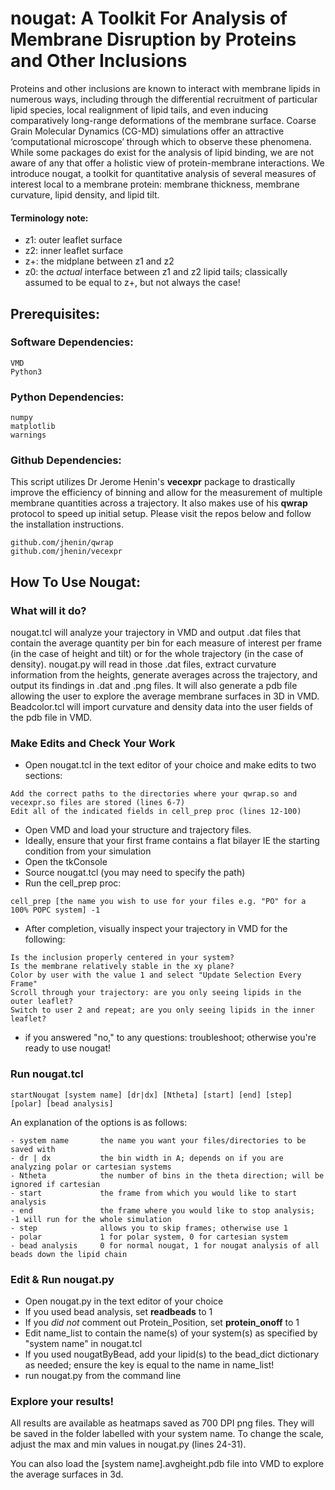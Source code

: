 # nougat: A Toolkit For Analysis of Membrane Disruption by Proteins and Other Inclusions

Proteins and other inclusions are known to interact with membrane lipids in numerous ways, including through the differential recruitment of particular lipid species, local realignment of lipid tails, and even inducing comparatively long-range deformations of the membrane surface. Coarse Grain Molecular Dynamics (CG-MD) simulations offer an attractive ‘computational microscope’ through which to observe these phenomena. While some packages do exist for the analysis of lipid binding, we are not aware of any that offer a holistic view of protein-membrane interactions. We introduce nougat, a toolkit for quantitative analysis of several measures of interest local to a membrane protein: membrane thickness, membrane curvature, lipid density, and lipid tilt.

#### Terminology note:
- z1: outer leaflet surface
- z2: inner leaflet surface
- z+: the midplane between z1 and z2
- z0: the _actual_ interface between z1 and z2 lipid tails; classically assumed to be equal to z+, but not always the case!

## Prerequisites:

### Software Dependencies:
```
VMD
Python3
```

### Python Dependencies:
```
numpy
matplotlib
warnings
```

### Github Dependencies:
This script utilizes Dr Jerome Henin's **vecexpr** package to drastically improve the efficiency of binning and allow for the measurement of multiple membrane quantities across a trajectory. It also makes use of his **qwrap** protocol to speed up initial setup. Please visit the repos below and follow the installation instructions.
```
github.com/jhenin/qwrap
github.com/jhenin/vecexpr
```

## How To Use Nougat:
### What will it do?
nougat.tcl will analyze your trajectory in VMD and output .dat files that contain the average quantity per bin for each measure of interest per frame (in the case of height and tilt) or for the whole trajectory (in the case of density). nougat.py will read in those .dat files, extract curvature information from the heights, generate averages across the trajectory, and output its findings in .dat and .png files. It will also generate a pdb file allowing the user to explore the average membrane surfaces in 3D in VMD. Beadcolor.tcl will import curvature and density data into the user fields of the pdb file in VMD.

### Make Edits and Check Your Work
- Open nougat.tcl in the text editor of your choice and make edits to two sections:
```
Add the correct paths to the directories where your qwrap.so and vecexpr.so files are stored (lines 6-7)
Edit all of the indicated fields in cell_prep proc (lines 12-100)
```
- Open VMD and load your structure and trajectory files. 
- Ideally, ensure that your first frame contains a flat bilayer IE the starting condition from your simulation
- Open the tkConsole
- Source nougat.tcl (you may need to specify the path)
- Run the cell_prep proc:
```
cell_prep [the name you wish to use for your files e.g. "PO" for a 100% POPC system] -1
```
- After completion, visually inspect your trajectory in VMD for the following:
```
Is the inclusion properly centered in your system?
Is the membrane relatively stable in the xy plane?
Color by user with the value 1 and select "Update Selection Every Frame"
Scroll through your trajectory: are you only seeing lipids in the outer leaflet?
Switch to user 2 and repeat; are you only seeing lipids in the inner leaflet?
```
- if you answered "no," to any questions: troubleshoot; otherwise you're ready to use nougat!

### Run nougat.tcl

```
startNougat [system name] [dr|dx] [Ntheta] [start] [end] [step] [polar] [bead analysis]
```
An explanation of the options is as follows:
```
- system name       the name you want your files/directories to be saved with
- dr | dx           the bin width in A; depends on if you are analyzing polar or cartesian systems
- Ntheta            the number of bins in the theta direction; will be ignored if cartesian
- start             the frame from which you would like to start analysis
- end               the frame where you would like to stop analysis; -1 will run for the whole simulation
- step              allows you to skip frames; otherwise use 1
- polar             1 for polar system, 0 for cartesian system
- bead analysis     0 for normal nougat, 1 for nougat analysis of all beads down the lipid chain
```

### Edit & Run nougat.py
- Open nougat.py in the text editor of your choice
- If you used bead analysis, set **readbeads** to 1
- If you _did not_ comment out Protein_Position, set **protein_onoff** to 1
- Edit name_list to contain the name(s) of your system(s) as specified by "system name" in nougat.tcl
- If you used nougatByBead, add your lipid(s) to the bead_dict dictionary as needed; ensure the key is equal to the name in name_list!
- run nougat.py from the command line

### Explore your results!
All results are available as heatmaps saved as 700 DPI png files. They will be saved in the folder labelled with your system name. To change the scale, adjust the max and min values in nougat.py (lines 24-31).

You can also load the [system name].avgheight.pdb file into VMD to explore the average surfaces in 3d. 

